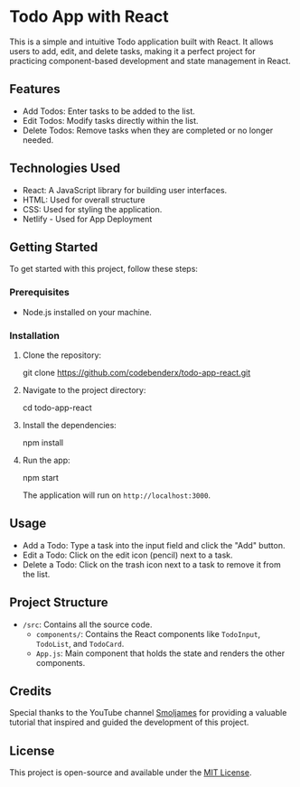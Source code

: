 # Todo App with React

This is a simple and intuitive Todo application built with React. It allows users to add, edit, and delete tasks, making it a perfect project for practicing component-based development and state management in React.

## Features

- Add Todos: Enter tasks to be added to the list.
- Edit Todos: Modify tasks directly within the list.
- Delete Todos: Remove tasks when they are completed or no longer needed.

## Technologies Used

- React: A JavaScript library for building user interfaces.
- HTML: Used for overall structure
- CSS: Used for styling the application.
- Netlify - Used for App Deployment

## Getting Started

To get started with this project, follow these steps:

### Prerequisites

- Node.js installed on your machine.

### Installation

1. Clone the repository:

   git clone https://github.com/codebenderx/todo-app-react.git

2. Navigate to the project directory:

   cd todo-app-react

3. Install the dependencies:

   npm install

4. Run the app:

   npm start


   The application will run on `http://localhost:3000`.

## Usage

- Add a Todo: Type a task into the input field and click the "Add" button.
- Edit a Todo: Click on the edit icon (pencil) next to a task.
- Delete a Todo: Click on the trash icon next to a task to remove it from the list.

## Project Structure

- `/src`: Contains all the source code.
  - `components/`: Contains the React components like `TodoInput`, `TodoList`, and `TodoCard`.
  - `App.js`: Main component that holds the state and renders the other components.

## Credits

Special thanks to the YouTube channel [Smoljames](https://www.youtube.com/watch?v=82PXenL4MGg) for providing a valuable tutorial that inspired and guided the development of this project.

## License

This project is open-source and available under the [MIT License](LICENSE).
